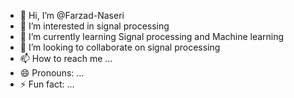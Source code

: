 - 👋 Hi, I’m @Farzad-Naseri
- 👀 I’m interested in signal processing
- 🌱 I’m currently learning Signal processing and Machine learning
- 💞️ I’m looking to collaborate on signal processing
- 📫 How to reach me ...
- 😄 Pronouns: ...
- ⚡ Fun fact: ...

<!---
Farzad-Naseri/Farzad-Naseri is a ✨ special ✨ repository because its `README.md` (this file) appears on your GitHub profile.
You can click the Preview link to take a look at your changes.
--->
